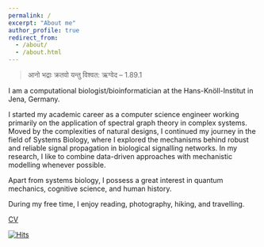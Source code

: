 ```yaml
---
permalink: /
excerpt: "About me"
author_profile: true
redirect_from: 
  - /about/
  - /about.html
---
```


> आनो भद्राः क्रतवो यन्तु विश्वत: ऋग्वेद – 1.89.1 

I am a computational biologist/bioinformatician at the Hans-Knöll-Institut in Jena, Germany.

I started my academic career as a computer science engineer working primarily on the application of spectral graph theory in complex systems. Moved by the complexities of natural designs, I continued my journey in the field of Systems Biology, where I explored the mechanisms behind robust and reliable signal propagation in biological signalling networks. In my research, I like to combine data-driven approaches with mechanistic modelling whenever possible.

Apart from systems biology, I possess a great interest in quantum mechanics, cognitive science, and human history.

During my free time, I enjoy reading, photography, hiking, and travelling. 


[CV](https://debdaspaul.github.io/files/CV.pdf)

[![Hits](https://hits.seeyoufarm.com/api/count/incr/badge.svg?url=https%3A%2F%2Fdebdaspaul.github.io&count_bg=%2379C83D&title_bg=%23555555&icon=&icon_color=%23E7E7E7&title=hits&edge_flat=false)](https://hits.seeyoufarm.com)

